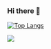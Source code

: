 ### Hi there 👋

<!--
**reallyGoodBaker/reallyGoodBaker** is a ✨ _special_ ✨ repository because its `README.md` (this file) appears on your GitHub profile.

Here are some ideas to get you started:

- 🔭 I’m currently working on ...
- 🌱 I’m currently learning ...
- 👯 I’m looking to collaborate on ...
- 🤔 I’m looking for help with ...
- 💬 Ask me about ...
- 📫 How to reach me: ...
- 😄 Pronouns: ...
- ⚡ Fun fact: ...
-->

[![Top Langs](https://github-stats.rgb39.top/api/top-langs/?username=reallyGoodBaker&theme=dark&layout=compact)](https://github.com/anuraghazra/github-readme-stats)

![](https://github-stats.rgb39.top/api?username=reallyGoodBaker&theme=dark)
